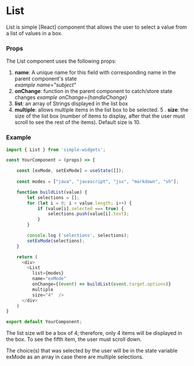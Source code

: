 # **List**

List is simple [React] component that allows the user to select a value from a list of values in a box.  

### **Props**
The List component uses the following props:

1.  **name**: A unique name for this field with corresponding name in the parent component's state    
    _example name="subject"_
2.  **onChange**: function in the parent component to catch/store state changes 
    _example onChange={handleChange}_
3.  **list**: an array of Strings displayed in the list box
4.  **multiple**: allows multiple items in the list box to be selected.
5            <ContextMenu menu={menu}
                         show={showMenu}
                         closeFunct={setShowMenu}
                         backColor="cyan"
                         border="none"
                         radius="none"
                         positionX={position.X}
                         positionY={position.Y} />
.  **size**: the size of the list box (number of items to display, after that the user must scroll to see the rest of the items).  Default size is 10.

### **Example**
```javascript
import { List } from 'simple-widgets';

const YourComponent = (props) => {

    const [exMode, setExMode] = useState([]);
    
    const modes = ["java", "javascript", "jsx", "markdown", "sh"];  

    function buildList(value) {
        let selections = [];
        for (let i = 0; i < value.length; i++) {
            if (value[i].selected === true) {
                selections.push(value[i].text);
            }
        }

        console.log ('selections', selections);
        setExMode(selections);
    }

    return (
      <div>
        <List 
          list={modes} 
          name="exMode" 
          onChange={(event) => buildList(event.target.options)}
          multiple
          size="4"  />
      </div>
    )
}

export default YourComponent;
```

The list size will be a box of 4; therefore, only 4 items will be displayed in the box.  To see the fifth item, the user must scroll down.

The choice(s) that was selected by the user will be in the state variable exMode as an array in case there are multiple selections.




